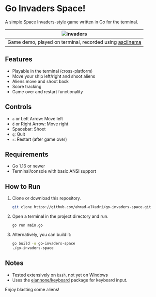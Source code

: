 # Go Invaders Space!

A simple Space Invaders-style game written in Go for the terminal.

| ![invaders](https://github.com/user-attachments/assets/acb05dbf-e65d-45ce-83e8-869cb76ff9ff) |
| --- |
| Game demo, played on terminal, recorded using [asciinema](https://docs.asciinema.org/) |

## Features
- Playable in the terminal (cross-platform)
- Move your ship left/right and shoot aliens
- Aliens move and shoot back
- Score tracking
- Game over and restart functionality

## Controls
- `a` or Left Arrow: Move left
- `d` or Right Arrow: Move right
- Spacebar: Shoot
- `q`: Quit
- `r`: Restart (after game over)

## Requirements
- Go 1.16 or newer
- Terminal/console with basic ANSI support

## How to Run
1. Clone or download this repository.

   ```sh
   git clone https://github.com/ahmad-alkadri/go-invaders-space.git
   ```

2. Open a terminal in the project directory and run.

   ```sh
   go run main.go
   ```

3. Alternatively, you can build it:
   ```sh
   go build -o go-invaders-space
   ./go-invaders-space
   ```

## Notes
- Tested extensively on `bash`, not yet on Windows
- Uses the [eiannone/keyboard](https://github.com/eiannone/keyboard) package for keyboard input.

Enjoy blasting some aliens!
